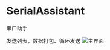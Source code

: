 # SerialAssistant
串口助手

发送列表，数据打包、循环发送
![主界面](https://github.com/L231/SerialAssistant/blob/main/%E4%B8%BB%E7%95%8C%E9%9D%A2.png)
